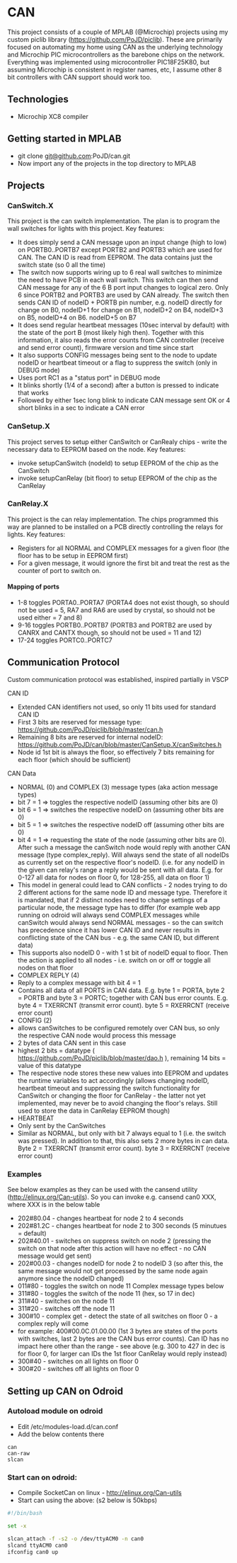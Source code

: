 # CAN

This project consists of a couple of MPLAB (@Microchip) projects using my custom piclib library (https://github.com/PoJD/piclib). These are primarily focused on automating my home using CAN as the underlying technology and Microchip PIC microcontrollers as the barebone chips on the network.
Everything was implemented using microcontroller PIC18F25K80, but assuming Microchip is consistent in register names, etc, I assume other 8 bit controllers with CAN support should work too.

## Technologies

* Microchip XC8 compiler

## Getting started in MPLAB

* git clone git@github.com:PoJD/can.git
* Now import any of the projects in the top directory to MPLAB

## Projects

### CanSwitch.X
This project is the can switch implementation. The plan is to program the wall switches for lights with this project. 
Key features:

* It does simply send a CAN message upon an input change (high to low) on PORTB0..PORTB7 except PORTB2 and PORTB3 which are used for CAN. The CAN ID is read from EEPROM. The data contains just the switch state (so 0 all the time)
* The switch now supports wiring up to 6 real wall switches to minimize the need to have PCB in each wall switch. This switch can then send CAN message for any of the 6 B port input changes to logical zero. Only 6 since PORTB2 and PORTB3 are used by CAN already. The switch then sends CAN ID of nodeID + PORTB pin number, e.g. nodeID directly for change on B0, nodeID+1 for change on B1, nodeID+2 on B4, nodeID+3 on B5, nodeID+4 on B6. nodeID+5 on B7
* It does send regular heartbeat messages (10sec interval by default) with the state of the port B (most likely high then). Together with this information, it also reads the error counts from CAN controller (receive and send error count), firmware version and time since start
* It also supports CONFIG messages being sent to the node to update nodeID or heartbeat timeout or a flag to suppress the switch (only in DEBUG mode)
* Uses port RC1 as a "status port" in DEBUG mode
 * It blinks shortly (1/4 of a second) after a button is pressed to indicate that works
 * Followed by either 1sec long blink to indicate CAN message sent OK or 4 short blinks in a sec to indicate a CAN error

### CanSetup.X
This project serves to setup either CanSwitch or CanRealy chips - write the necessary data to EEPROM based on the node.
Key features:

* invoke setupCanSwitch (nodeId) to setup EEPROM of the chip as the CanSwitch
* invoke setupCanRelay (bit floor) to setup EEPROM of the chip as the CanRelay

### CanRelay.X
This project is the can relay implementation. The chips programmed this way are planned to be installed on a PCB directly controlling the relays for lights.
Key features:

* Registers for all NORMAL and COMPLEX messages for a given floor (the floor has to be setup in EEPROM first)
* For a given message, it would ignore the first bit and treat the rest as the counter of port to switch on.

#### Mapping of ports
* 1-8 toggles PORTA0..PORTA7 (PORTA4 does not exist though, so should not be used = 5, RA7 and RA6 are used by crystal, so should not be used either = 7 and 8)
* 9-16 toggles PORTB0..PORTB7 (PORTB3 and PORTB2 are used by CANRX and CANTX though, so should not be used = 11 and 12)
* 17-24 toggles PORTC0..PORTC7

## Communication Protocol
Custom communication protocol was established, inspired partially in VSCP

CAN ID
* Extended CAN identifiers not used, so only 11 bits used for standard CAN ID
* First 3 bits are reserved for message type: https://github.com/PoJD/piclib/blob/master/can.h
* Remaining 8 bits are reserved for internal nodeID: https://github.com/PoJD/can/blob/master/CanSetup.X/canSwitches.h
* Node id 1st bit is always the floor, so effectively 7 bits remaining for each floor (which should be sufficient)

CAN Data
* NORMAL (0) and COMPLEX (3) message types (aka action message types)
 * bit 7 = 1 => toggles the respective nodeID (assuming other bits are 0)
 * bit 6 = 1 => switches the respective nodeID on  (assuming other bits are 0)
 * bit 5 = 1 => switches the respective nodeID off (assuming other bits are 0)
 * bit 4 = 1 => requesting the state of the node (assuming other bits are 0). After such a message the canSwitch node would reply with another CAN message (type complex_reply). Will always send the state of all nodeIDs as currently set on the respective floor's nodeID. (i.e. for any nodeID in the given can relay's range a reply would be sent with all data. E.g. for 0-127 all data for nodes on floor 0, for 128-255, all data on floor 1)
 * This model in general could lead to CAN conflicts - 2 nodes trying to do 2 different actions for the same node ID and message type. Therefore it is mandated, that if 2 distinct nodes need to change settings of a particular node, the message type has to differ (for example web app running on odroid will always send COMPLEX messages while canSwitch would always send NORMAL messages - so the can switch has precedence since it has lower CAN ID and never results in conflicting state of the CAN bus - e.g. the same CAN ID, but different data)
 * This supports also nodeID 0 - with 1 st bit of nodeID equal to floor. Then the action is applied to all nodes - i.e. switch on or off or toggle all nodes on that floor
* COMPLEX REPLY (4)
 * Reply to a complex message with bit 4 = 1
 * Contains all data of all PORTS in CAN data. E.g. byte 1 = PORTA, byte 2 = PORTB and byte 3 = PORTC; together with CAN bus error counts. E.g. byte 4 = TXERRCNT (transmit error count). byte 5 = RXERRCNT (receive error count)
* CONFIG (2)
 * allows canSwitches to be configured remotely over CAN bus, so only the respective CAN node would process this message
 * 2 bytes of data CAN sent in this case
 * highest 2 bits = datatype ( https://github.com/PoJD/piclib/blob/master/dao.h ), remaining 14 bits = value of this datatype
 * The respective node stores these new values into EEPROM and updates the runtime variables to act accordingly (allows changing nodeID, heartbeat timeout and suppressing the switch functionality for CanSwitch or changing the floor for CanRelay - the latter not yet implemented, may never be to avoid changing the floor's relays. Still used to store the data in CanRelay EEPROM though)
* HEARTBEAT
 * Only sent by the CanSwitches
 * Similar as NORMAL, but only with bit 7 always equal to 1 (i.e. the switch was pressed). In addition to that, this also sets 2 more bytes in can data. Byte 2 = TXERRCNT (transmit error count). byte 3 = RXERRCNT (receive error count)

### Examples
See below examples as they can be used with the cansend utility (http://elinux.org/Can-utils). So you can invoke e.g. cansend can0 XXX, where XXX is in the below table
* 202#80.04 - changes heartbeat for node 2 to 4 seconds
* 202#81.2C - changes heartbeat for node 2 to 300 seconds (5 minutues = default)
* 202#40.01 - switches on suppress switch on node 2 (pressing the switch on that node after this action will have no effect - no CAN message would get sent)
* 202#00.03 - changes nodeID for node 2 to nodeID 3 (so after this, the same message would not get processed by the same node again anymore since the nodeID changed)
* 011#80    - toggles the switch on node 11
Complex message types below
* 311#80 - toggles the switch of the node 11 (hex, so 17 in dec)
* 311#40 - switches on the node 11
* 311#20 - switches off the node 11
* 300#10 - complex get - detect the state of all switches on floor 0 - a complex reply will come
 * for example: 400#00.0C.01.00.00 (1st 3 bytes are states of the ports with switches, last 2 bytes are the CAN bus error counts). Can ID has no impact here other than the range - see above (e.g. 300 to 427 in dec is for floor 0, for larger can IDs the 1st floor CanRelay would reply instead)
* 300#40 - switches on all lights on floor 0
* 300#20 - switches off all lights on floor 0

## Setting up CAN on Odroid
### Autoload module on odroid
* Edit /etc/modules-load.d/can.conf
* Add the below contents there
```    
can 
can-raw 
slcan 
```

### Start can on odroid:
* Compile SocketCan on linux - http://elinux.org/Can-utils 
* Start can using the above: (s2 below is 50kbps)

```bash
#!/bin/bash 

set -x 

slcan_attach -f -s2 -o /dev/ttyACM0 -n can0 
slcand ttyACM0 can0 
ifconfig can0 up
```
